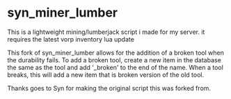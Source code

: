# syn_miner_lumber
This is a lightweight mining/lumberjack script i made for my server. it requires the latest vorp inventory lua update 

This fork of syn_miner_lumber allows for the addition of a broken tool when the durability fails. To add a broken tool, create a new item in the database the same as the tool and add '_broken' to the end of the name. When a tool breaks, this will add a new item that is broken version of the old tool.

Thanks goes to Syn for making the original script this was forked from.
